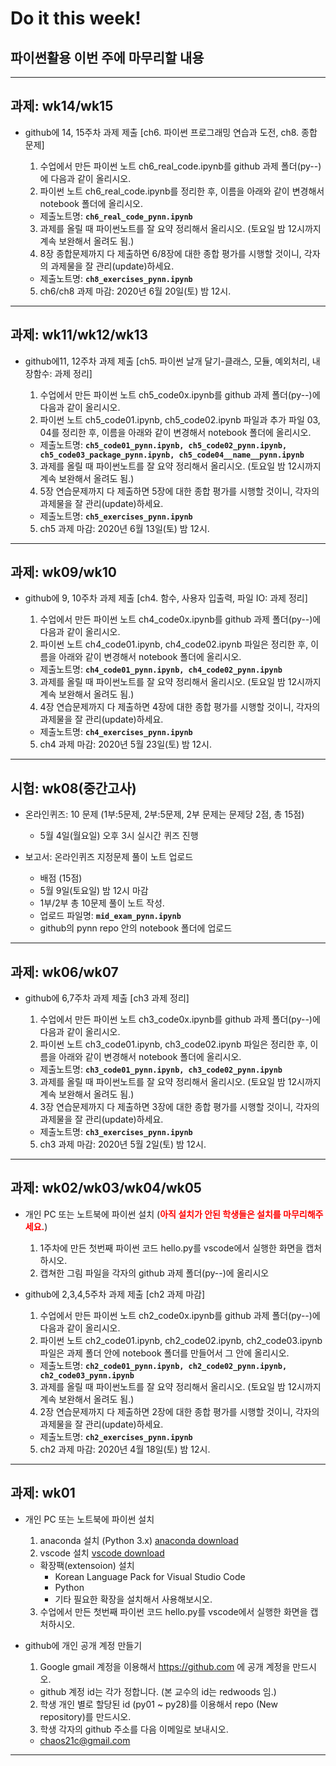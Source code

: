 # Do it this week!
## 파이썬활용 이번 주에 마무리할 내용
---

## 과제: wk14/wk15 
   
- github에 14, 15주차 과제 제출 [ch6. 파이썬 프로그래밍 연습과 도전, ch8. 종합 문제]

  1. 수업에서 만든 파이썬 노트 ch6_real_code.ipynb를 github 과제 폴더(py--)에 다음과 같이 올리시오.
  2. 파이썬 노트 ch6_real_code.ipynb를 정리한 후, 이름을 아래와 같이 변경해서 notebook 폴더에 올리시오.
    - 제출노트명: **`ch6_real_code_pynn.ipynb`**
  3. 과제를 올릴 때 파이썬노트를 잘 요약 정리해서 올리시오. (토요일 밤 12시까지 계속 보완해서 올려도 됨.)
  4. 8장 종합문제까지 다 제출하면 6/8장에 대한 종합 평가를 시행할 것이니, 각자의 과제물을 잘 관리(update)하세요.
    - 제출노트명: **`ch8_exercises_pynn.ipynb`**
  5. ch6/ch8 과제 마감: 2020년 6월 20일(토) 밤 12시.
 
---

## 과제: wk11/wk12/wk13 
   
- github에11, 12주차 과제 제출 [ch5. 파이썬 날개 달기-클래스, 모듈, 예외처리, 내장함수: 과제 정리]

  1. 수업에서 만든 파이썬 노트 ch5_code0x.ipynb를 github 과제 폴더(py--)에 다음과 같이 올리시오.
  2. 파이썬 노트 ch5_code01.ipynb, ch5_code02.ipynb 파일과 추가 파일 03, 04를 정리한 후, 이름을 아래와 같이 변경해서 notebook 폴더에 올리시오.
    - 제출노트명: **`ch5_code01_pynn.ipynb, ch5_code02_pynn.ipynb, ch5_code03_package_pynn.ipynb, ch5_code04__name__pynn.ipynb`**
  3. 과제를 올릴 때 파이썬노트를 잘 요약 정리해서 올리시오. (토요일 밤 12시까지 계속 보완해서 올려도 됨.)
  4. 5장 연습문제까지 다 제출하면 5장에 대한 종합 평가를 시행할 것이니, 각자의 과제물을 잘 관리(update)하세요.
    - 제출노트명: **`ch5_exercises_pynn.ipynb`**
  5. ch5 과제 마감: 2020년 6월 13일(토) 밤 12시.
 
---

## 과제: wk09/wk10
   
- github에 9, 10주차 과제 제출 [ch4. 함수, 사용자 입출력, 파일 IO: 과제 정리]

  1. 수업에서 만든 파이썬 노트 ch4_code0x.ipynb를 github 과제 폴더(py--)에 다음과 같이 올리시오.
  2. 파이썬 노트 ch4_code01.ipynb, ch4_code02.ipynb 파일은 정리한 후, 이름을 아래와 같이 변경해서 notebook 폴더에 올리시오.
    - 제출노트명: **`ch4_code01_pynn.ipynb, ch4_code02_pynn.ipynb`**
  3. 과제를 올릴 때 파이썬노트를 잘 요약 정리해서 올리시오. (토요일 밤 12시까지 계속 보완해서 올려도 됨.)
  4. 4장 연습문제까지 다 제출하면 4장에 대한 종합 평가를 시행할 것이니, 각자의 과제물을 잘 관리(update)하세요.
    - 제출노트명: **`ch4_exercises_pynn.ipynb`**
  5. ch4 과제 마감: 2020년 5월 23일(토) 밤 12시.
 
---

## 시험: wk08(중간고사)
   
- 온라인퀴즈: 10 문제 (1부:5문제, 2부:5문제, 2부 문제는 문제당 2점, 총 15점)
  - 5월 4일(월요일) 오후 3시 실시간 퀴즈 진행
  
- 보고서: 온라인퀴즈 지정문제 풀이 노트 업로드
  - 배점 (15점)
  - 5월 9일(토요일) 밤 12시 마감
  - 1부/2부 총 10문제 풀이 노트 작성. 
  - 업로드 파일명: **`mid_exam_pynn.ipynb`**
  - github의 pynn repo 안의 notebook 폴더에 업로드


---

## 과제: wk06/wk07
   
- github에 6,7주차 과제 제출 [ch3 과제 정리]

  1. 수업에서 만든 파이썬 노트 ch3_code0x.ipynb를 github 과제 폴더(py--)에 다음과 같이 올리시오.
  2. 파이썬 노트 ch3_code01.ipynb, ch3_code02.ipynb 파일은 정리한 후, 이름을 아래와 같이 변경해서 notebook 폴더에 올리시오.
    - 제출노트명: **`ch3_code01_pynn.ipynb, ch3_code02_pynn.ipynb`**
  3. 과제를 올릴 때 파이썬노트를 잘 요약 정리해서 올리시오. (토요일 밤 12시까지 계속 보완해서 올려도 됨.)
  4. 3장 연습문제까지 다 제출하면 3장에 대한 종합 평가를 시행할 것이니, 각자의 과제물을 잘 관리(update)하세요.
    - 제출노트명: **`ch3_exercises_pynn.ipynb`**
  5. ch3 과제 마감: 2020년 5월 2일(토) 밤 12시.
 
---

## 과제: wk02/wk03/wk04/wk05

- 개인 PC 또는 노트북에 파이썬 설치 (<font color="red">**아직 설치가 안된 학생들은 설치를 마무리해주세요.**</font>)
  1. 1주차에 만든 첫번째 파이썬 코드 hello.py를 vscode에서 실행한 화면을 캡처하시오.
  2. 캡쳐한 그림 파일을 각자의 github 과제 폴더(py--)에 올리시오
     
- github에 2,3,4,5주차 과제 제출 [ch2 과제 마감]

  1. 수업에서 만든 파이썬 노트 ch2_code0x.ipynb를 github 과제 폴더(py--)에 다음과 같이 올리시오.
  2. 파이썬 노트 ch2_code01.ipynb, ch2_code02.ipynb, ch2_code03.ipynb 파일은 과제 폴더 안에 notebook 폴더를 만들어서 그 안에 올리시오.
    - 제출노트명: **`ch2_code01_pynn.ipynb, ch2_code02_pynn.ipynb, ch2_code03_pynn.ipynb`**
  3. 과제를 올릴 때 파이썬노트를 잘 요약 정리해서 올리시오. (토요일 밤 12시까지 계속 보완해서 올려도 됨.)
  4. 2장 연습문제까지 다 제출하면 2장에 대한 종합 평가를 시행할 것이니, 각자의 과제물을 잘 관리(update)하세요.
    - 제출노트명: **`ch2_exercises_pynn.ipynb`**
  5. ch2 과제 마감: 2020년 4월 18일(토) 밤 12시.
 
---

## 과제: wk01
- 개인 PC 또는 노트북에 파이썬 설치

  1. anaconda 설치 (Python 3.x) [anaconda download](https://www.anaconda.com/distribution/)
  2. vscode 설치 [vscode download](https://code.visualstudio.com/download)
    - 확장팩(extensoion) 설치
      - Korean Language Pack for Visual Studio Code
      - Python
      - 기타 필요한 확장을 설치해서 사용해보시오.
  3. 수업에서 만든 첫번째 파이썬 코드 hello.py를 vscode에서 실행한 화면을 캡처하시오.
     
- github에 개인 공개 계정 만들기

  1. Google gmail 계정을 이용해서 https://github.com 에 공개 계정을 만드시오.
    - github 계정 id는 각가 정합니다. (본 교수의 id는 redwoods 임.)
  2. 학생 개인 별로 할당된 id (py01 ~ py28)를 이용해서 repo (New repository)를 만드시오.
  3. 학생 각자의 github 주소를 다음 이메일로 보내시오.
    - chaos21c@gmail.com

---
